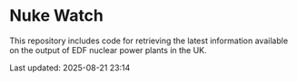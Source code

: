 # Nuke Watch

This repository includes code for retrieving the latest information available on the output of EDF nuclear power plants in the UK.

Last updated: 2025-08-21 23:14